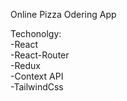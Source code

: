 Online Pizza Odering App

Techonolgy:  
-React   
-React-Router   
-Redux   
-Context API  
-TailwindCss
